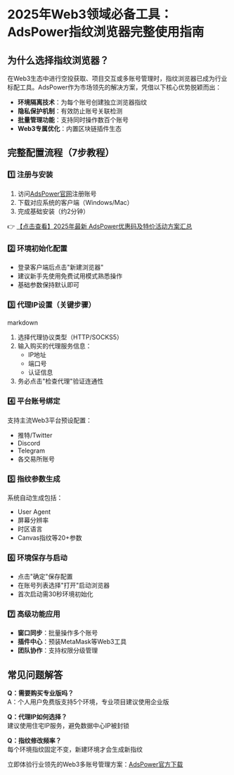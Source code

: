 # 2025年Web3领域必备工具：AdsPower指纹浏览器完整使用指南

## 为什么选择指纹浏览器？

在Web3生态中进行空投获取、项目交互或多账号管理时，指纹浏览器已成为行业标配工具。AdsPower作为市场领先的解决方案，凭借以下核心优势脱颖而出：

- **环境隔离技术**：为每个账号创建独立浏览器指纹
- **隐私保护机制**：有效防止账号关联检测
- **批量管理功能**：支持同时操作数百个账号
- **Web3专属优化**：内置区块链插件生态

## 完整配置流程（7步教程）

### 1️⃣ 注册与安装
1. 访问[AdsPower官网](https://bit.ly/adspower_free)注册账号
2. 下载对应系统的客户端（Windows/Mac）
3. 完成基础安装（约2分钟）

👉 [【点击查看】2025年最新 AdsPower优惠码及特价活动方案汇总](https://bit.ly/adspower_free)

### 2️⃣ 环境初始化配置
- 登录客户端后点击"新建浏览器"
- 建议新手先使用免费试用模式熟悉操作
- 基础参数保持默认即可

### 3️⃣ 代理IP设置（关键步骤）
markdown
1. 选择代理协议类型（HTTP/SOCKS5）
2. 输入购买的代理服务信息：
   - IP地址
   - 端口号
   - 认证信息
3. 务必点击"检查代理"验证连通性

### 4️⃣ 平台账号绑定
支持主流Web3平台预设配置：
- 推特/Twitter
- Discord
- Telegram
- 各交易所账号

### 5️⃣ 指纹参数生成
系统自动生成包括：
- User Agent
- 屏幕分辨率
- 时区语言
- Canvas指纹等20+参数

### 6️⃣ 环境保存与启动
- 点击"确定"保存配置
- 在账号列表选择"打开"启动浏览器
- 首次启动需30秒环境初始化

### 7️⃣ 高级功能应用
- **窗口同步**：批量操作多个账号
- **插件中心**：预装MetaMask等Web3工具
- **团队协作**：支持权限分级管理

## 常见问题解答

**Q：需要购买专业版吗？**  
A：个人用户免费版支持5个环境，专业项目建议使用企业版

**Q：代理IP如何选择？**  
建议使用住宅IP服务，避免数据中心IP被封锁

**Q：指纹修改频率？**  
每个环境指纹固定不变，新建环境才会生成新指纹

立即体验行业领先的Web3多账号管理方案：[AdsPower官方下载](https://bit.ly/adspower_free)